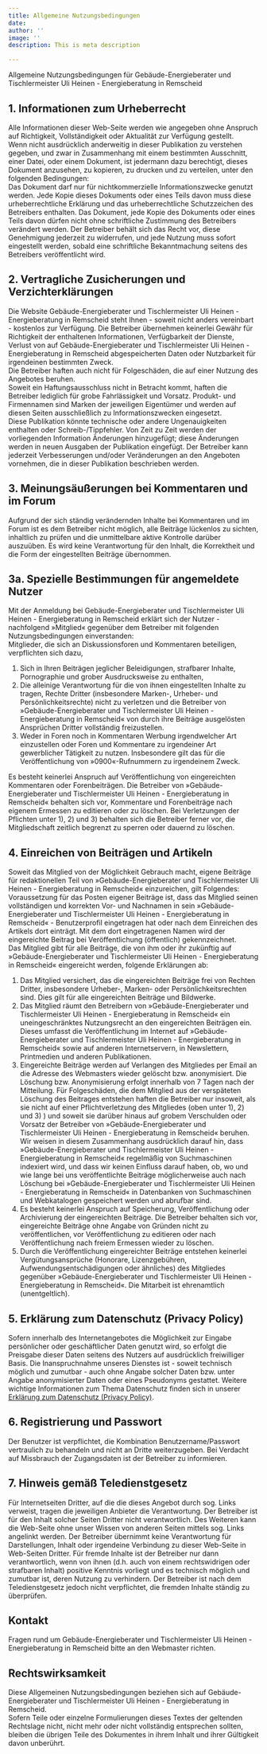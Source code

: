 ```yaml
---
title: Allgemeine Nutzungsbedingungen
date:
author: ''
image: ''
description: This is meta description

---
```

Allgemeine Nutzungsbedingungen für Gebäude-Energieberater und Tischlermeister Uli Heinen - Energieberatung in Remscheid

## 1. Informationen zum Urheberrecht
Alle Informationen dieser Web-Seite werden wie angegeben ohne Anspruch auf Richtigkeit, Vollständigkeit oder Aktualität zur Verfügung gestellt.  
Wenn nicht ausdrücklich anderweitig in dieser Publikation zu verstehen gegeben, und zwar in Zusammenhang mit einem bestimmten Ausschnitt, einer Datei, oder einem Dokument, ist jedermann dazu berechtigt, dieses Dokument anzusehen, zu kopieren, zu drucken und zu verteilen, unter den folgenden Bedingungen:  
Das Dokument darf nur für nichtkommerzielle Informationszwecke genutzt werden. Jede Kopie dieses Dokuments oder eines Teils davon muss diese urheberrechtliche Erklärung und das urheberrechtliche Schutzzeichen des Betreibers enthalten. Das Dokument, jede Kopie des Dokuments oder eines Teils davon dürfen nicht ohne schriftliche Zustimmung des Betreibers verändert werden. Der Betreiber behält sich das Recht vor, diese Genehmigung jederzeit zu widerrufen, und jede Nutzung muss sofort eingestellt werden, sobald eine schriftliche Bekanntmachung seitens des Betreibers veröffentlicht wird.

## 2. Vertragliche Zusicherungen und Verzichterklärungen
Die Website Gebäude-Energieberater und Tischlermeister Uli Heinen - Energieberatung in Remscheid steht Ihnen - soweit nicht anders vereinbart - kostenlos zur Verfügung. Die Betreiber übernehmen keinerlei Gewähr für Richtigkeit der enthaltenen Informationen, Verfügbarkeit der Dienste, Verlust von auf Gebäude-Energieberater und Tischlermeister Uli Heinen - Energieberatung in Remscheid abgespeicherten Daten oder Nutzbarkeit für irgendeinen bestimmten Zweck.  
Die Betreiber haften auch nicht für Folgeschäden, die auf einer Nutzung des Angebotes beruhen.  
Soweit ein Haftungsausschluss nicht in Betracht kommt, haften die Betreiber lediglich für grobe Fahrlässigkeit und Vorsatz. Produkt- und Firmennamen sind Marken der jeweiligen Eigentümer und werden auf diesen Seiten ausschließlich zu Informationszwecken eingesetzt.  
Diese Publikation könnte technische oder andere Ungenauigkeiten enthalten oder Schreib-/Tippfehler. Von Zeit zu Zeit werden der vorliegenden Information Änderungen hinzugefügt; diese Änderungen werden in neuen Ausgaben der Publikation eingefügt. Der Betreiber kann jederzeit Verbesserungen und/oder Veränderungen an den Angeboten vornehmen, die in dieser Publikation beschrieben werden.

## 3. Meinungsäußerungen bei Kommentaren und im Forum
Aufgrund der sich ständig verändernden Inhalte bei Kommentaren und im Forum ist es dem Betreiber nicht möglich, alle Beiträge lückenlos zu sichten, inhaltlich zu prüfen und die unmittelbare aktive Kontrolle darüber auszuüben. Es wird keine Verantwortung für den Inhalt, die Korrektheit und die Form der eingestellten Beiträge übernommen.

## 3a. Spezielle Bestimmungen für angemeldete Nutzer
Mit der Anmeldung bei Gebäude-Energieberater und Tischlermeister Uli Heinen - Energieberatung in Remscheid erklärt sich der Nutzer - nachfolgend »Mitglied« gegenüber dem Betreiber mit folgenden Nutzungsbedingungen einverstanden:  
Mitglieder, die sich an Diskussionsforen und Kommentaren beteiligen, verpflichten sich dazu,

1. Sich in Ihren Beiträgen jeglicher Beleidigungen, strafbarer Inhalte, Pornographie und grober Ausdrucksweise zu enthalten,
2. Die alleinige Verantwortung für die von ihnen eingestellten Inhalte zu tragen, Rechte Dritter (insbesondere Marken-, Urheber- und Persönlichkeitsrechte) nicht zu verletzen und die Betreiber von »Gebäude-Energieberater und Tischlermeister Uli Heinen - Energieberatung in Remscheid« von durch ihre Beiträge ausgelösten Ansprüchen Dritter vollständig freizustellen.
3. Weder in Foren noch in Kommentaren Werbung irgendwelcher Art einzustellen oder Foren und Kommentare zu irgendeiner Art gewerblicher Tätigkeit zu nutzen. Insbesondere gilt das für die Veröffentlichung von »0900«-Rufnummern zu irgendeinem Zweck.

Es besteht keinerlei Anspruch auf Veröffentlichung von eingereichten Kommentaren oder Forenbeiträgen. Die Betreiber von »Gebäude-Energieberater und Tischlermeister Uli Heinen - Energieberatung in Remscheid« behalten sich vor, Kommentare und Forenbeiträge nach eigenem Ermessen zu editieren oder zu löschen. Bei Verletzungen der Pflichten unter 1), 2) und 3) behalten sich die Betreiber ferner vor, die Mitgliedschaft zeitlich begrenzt zu sperren oder dauernd zu löschen.

## 4. Einreichen von Beiträgen und Artikeln
Soweit das Mitglied von der Möglichkeit Gebrauch macht, eigene Beiträge für redaktionellen Teil von »Gebäude-Energieberater und Tischlermeister Uli Heinen - Energieberatung in Remscheid« einzureichen, gilt Folgendes:  
Voraussetzung für das Posten eigener Beiträge ist, dass das Mitglied seinen vollständigen und korrekten Vor- und Nachnamen in sein »Gebäude-Energieberater und Tischlermeister Uli Heinen - Energieberatung in Remscheid« - Benutzerprofil eingetragen hat oder nach dem Einreichen des Artikels dort einträgt. Mit dem dort eingetragenen Namen wird der eingereichte Beitrag bei Veröffentlichung (öffentlich) gekennzeichnet.  
Das Mitglied gibt für alle Beiträge, die von ihm oder ihr zukünftig auf »Gebäude-Energieberater und Tischlermeister Uli Heinen - Energieberatung in Remscheid« eingereicht werden, folgende Erklärungen ab:

1. Das Mitglied versichert, das die eingereichten Beiträge frei von Rechten Dritter, insbesondere Urheber-, Marken- oder Persönlichkeitsrechten sind. Dies gilt für alle eingereichten Beiträge und Bildwerke.
2. Das Mitglied räumt den Betreibern von »Gebäude-Energieberater und Tischlermeister Uli Heinen - Energieberatung in Remscheid« ein uneingeschränktes Nutzungsrecht an den eingereichten Beiträgen ein. Dieses umfasst die Veröffentlichung im Internet auf »Gebäude-Energieberater und Tischlermeister Uli Heinen - Energieberatung in Remscheid« sowie auf anderen Internetservern, in Newslettern, Printmedien und anderen Publikationen.
3. Eingereichte Beiträge werden auf Verlangen des Mitgliedes per Email an die Adresse des Webmasters wieder gelöscht bzw. anonymisiert. Die Löschung bzw. Anonymisierung erfolgt innerhalb von 7 Tagen nach der Mitteilung. Für Folgeschäden, die dem Mitglied aus der verspäteten Löschung des Beitrages entstehen haften die Betreiber nur insoweit, als sie nicht auf einer Pflichtverletzung des Mitgliedes (oben unter 1), 2) und 3) ) und soweit sie darüber hinaus auf grobem Verschulden oder Vorsatz der Betreiber von »Gebäude-Energieberater und Tischlermeister Uli Heinen - Energieberatung in Remscheid« beruhen. Wir weisen in diesem Zusammenhang ausdrücklich darauf hin, dass »Gebäude-Energieberater und Tischlermeister Uli Heinen - Energieberatung in Remscheid« regelmäßig von Suchmaschinen indexiert wird, und dass wir keinen Einfluss darauf haben, ob, wo und wie lange bei uns veröffentlichte Beiträge möglicherweise auch nach Löschung bei »Gebäude-Energieberater und Tischlermeister Uli Heinen - Energieberatung in Remscheid« in Datenbanken von Suchmaschinen und Webkatalogen gespeichert werden und abrufbar sind.
4. Es besteht keinerlei Anspruch auf Speicherung, Veröffentlichung oder Archivierung der eingereichten Beiträge. Die Betreiber behalten sich vor, eingereichte Beiträge ohne Angabe von Gründen nicht zu veröffentlichen, vor Veröffentlichung zu editieren oder nach Veröffentlichung nach freiem Ermessen wieder zu löschen.
5. Durch die Veröffentlichung eingereichter Beiträge entstehen keinerlei Vergütungsansprüche (Honorare, Lizenzgebühren, Aufwendungsentschädigungen oder ähnliches) des Mitgliedes gegenüber »Gebäude-Energieberater und Tischlermeister Uli Heinen - Energieberatung in Remscheid«. Die Mitarbeit ist ehrenamtlich (unentgeltlich).

## 5. Erklärung zum Datenschutz (Privacy Policy)
Sofern innerhalb des Internetangebotes die Möglichkeit zur Eingabe persönlicher oder geschäftlicher Daten genutzt wird, so erfolgt die Preisgabe dieser Daten seitens des Nutzers auf ausdrücklich freiwilliger Basis. Die Inanspruchnahme unseres Dienstes ist - soweit technisch möglich und zumutbar - auch ohne Angabe solcher Daten bzw. unter Angabe anonymisierter Daten oder eines Pseudonyms gestattet. Weitere wichtige Informationen zum Thema Datenschutz finden sich in unserer [Erklärung zum Datenschutz (Privacy Policy)](../datenschutz).

## 6. Registrierung und Passwort
Der Benutzer ist verpflichtet, die Kombination Benutzername/Passwort vertraulich zu behandeln und nicht an Dritte weiterzugeben. Bei Verdacht auf Missbrauch der Zugangsdaten ist der Betreiber zu informieren.

## 7. Hinweis gemäß Teledienstgesetz
Für Internetseiten Dritter, auf die die dieses Angebot durch sog. Links verweist, tragen die jeweiligen Anbieter die Verantwortung. Der Betreiber ist für den Inhalt solcher Seiten Dritter nicht verantwortlich. Des Weiteren kann die Web-Seite ohne unser Wissen von anderen Seiten mittels sog. Links angelinkt werden. Der Betreiber übernimmt keine Verantwortung für Darstellungen, Inhalt oder irgendeine Verbindung zu dieser Web-Seite in Web-Seiten Dritter. Für fremde Inhalte ist der Betreiber nur dann verantwortlich, wenn von ihnen (d.h. auch von einem rechtswidrigen oder strafbaren Inhalt) positive Kenntnis vorliegt und es technisch möglich und zumutbar ist, deren Nutzung zu verhindern. Der Betreiber ist nach dem Teledienstgesetz jedoch nicht verpflichtet, die fremden Inhalte ständig zu überprüfen.

## Kontakt
Fragen rund um Gebäude-Energieberater und Tischlermeister Uli Heinen - Energieberatung in Remscheid bitte an den Webmaster richten.

## Rechtswirksamkeit
Diese Allgemeinen Nutzungsbedingungen beziehen sich auf Gebäude-Energieberater und Tischlermeister Uli Heinen - Energieberatung in Remscheid.  
Sofern Teile oder einzelne Formulierungen dieses Textes der geltenden Rechtslage nicht, nicht mehr oder nicht vollständig entsprechen sollten, bleiben die übrigen Teile des Dokumentes in ihrem Inhalt und ihrer Gültigkeit davon unberührt.
